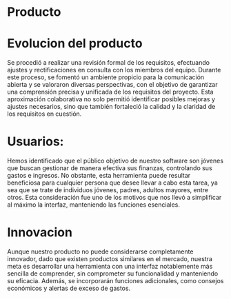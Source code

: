 <!DOCTYPE html>
<html>
<body>
<h1> Producto </h1>
<p>

<h1>Evolucion del producto</h1>

Se procedió a realizar una revisión formal de los requisitos, efectuando ajustes y rectificaciones en consulta con los miembros del 
equipo. Durante este proceso, se fomentó un ambiente propicio para la comunicación abierta y se valoraron diversas perspectivas, con 
el objetivo de garantizar una comprensión precisa y unificada de los requisitos del proyecto. Esta aproximación colaborativa no solo 
permitió identificar posibles mejoras y ajustes necesarios, sino que también fortaleció la calidad y la claridad de los requisitos en 
cuestión.

<h1>Usuarios:</h1>

Hemos identificado que el público objetivo de nuestro software son jóvenes que buscan gestionar de manera efectiva sus finanzas,
controlando sus gastos e ingresos. No obstante, esta herramienta puede resultar beneficiosa para cualquier persona que desee 
llevar a cabo esta tarea, ya sea que se trate de individuos jóvenes, padres, adultos mayores, entre otros. Esta consideración fue 
uno de los motivos que nos llevó a simplificar al máximo la interfaz, manteniendo las funciones esenciales.

<h1>Innovacion</h1>

Aunque nuestro producto no puede considerarse completamente innovador, dado que existen productos similares en el mercado, 
nuestra meta es desarrollar una herramienta con una interfaz notablemente más sencilla de comprender, sin comprometer su 
funcionalidad y manteniendo su eficacia. Además, se incorporarán funciones adicionales, como consejos económicos y alertas de 
exceso de gastos.

</p>
</body>
</html>